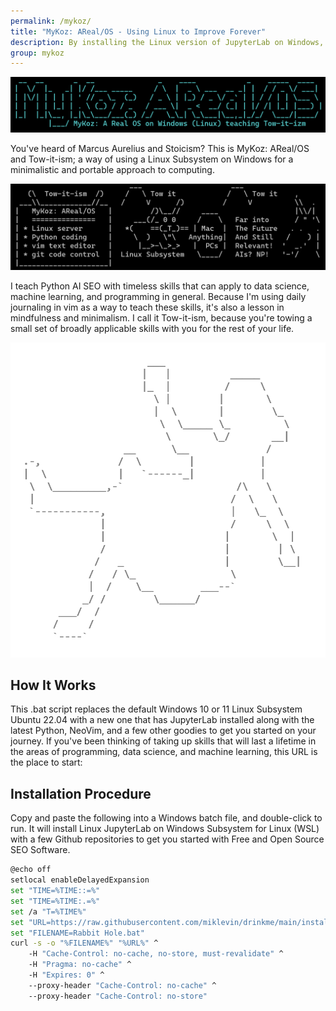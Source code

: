 ```yaml
---
permalink: /mykoz/
title: "MyKoz: AReal/OS - Using Linux to Improve Forever"
description: By installing the Linux version of JupyterLab on Windows, you are running the same code on your computer as you can on all Linux servers. From there you ease your way into a lifetime of mindfulness and timeless skills by keeping a 1-text-file Journal in vim for the rest of your life.
group: mykoz
---
```


![Mykoz A Real OS](/assets/images/mykoz-a-real-os-banner.png)

You've heard of Marcus Aurelius and Stoicism? This is MyKoz: AReal/OS and
Tow-it-ism; a way of using a Linux Subsystem on Windows for a minimalistic and
portable approach to computing.

![Tow It Ism](/assets/images/tow-it-ism.png)

I teach Python AI SEO with timeless skills that can apply to data science,
machine learning, and programming in general. Because I'm using daily
journaling in vim as a way to teach these skills, it's also a lesson in
mindfulness and minimalism. I call it Tow-it-ism, because you're towing a small
set of broadly applicable skills with you for the rest of your life.

<img alt="Alice Falling Down Rabbit Hole ASCII Art" src="/assets/images/alice-ascii-art-copyright-mike-levin.png">

## How It Works

This .bat script replaces the default Windows 10 or 11 Linux Subsystem Ubuntu
22.04 with a new one that has JupyterLab installed along with the latest
Python, NeoVim, and a few other goodies to get you started on your journey. If
you've been thinking of taking up skills that will last a lifetime in the areas
of programming, data science, and machine learning, this URL is the place to
start:

## Installation Procedure

Copy and paste the following into a Windows batch file, and double-click to
run. It will install Linux JupyterLab on Windows Subsystem for Linux (WSL) with
a few Github repositories to get you started with Free and Open Source SEO
Software.

```bash
@echo off
setlocal enableDelayedExpansion
set "TIME=%TIME::=%"
set "TIME=%TIME:.=%"
set /a "T=%TIME%"
set "URL=https://raw.githubusercontent.com/miklevin/drinkme/main/install.bat?cache=%T%"
set "FILENAME=Rabbit Hole.bat"
curl -s -o "%FILENAME%" "%URL%" ^
    -H "Cache-Control: no-cache, no-store, must-revalidate" ^
    -H "Pragma: no-cache" ^
    -H "Expires: 0" ^
    --proxy-header "Cache-Control: no-cache" ^
    --proxy-header "Cache-Control: no-store"
```

